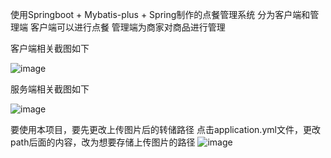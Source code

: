 使用Springboot + Mybatis-plus + Spring制作的点餐管理系统
分为客户端和管理端
客户端可以进行点餐
管理端为商家对商品进行管理

客户端相关截图如下



![image](https://github.com/user-attachments/assets/283a5482-b71e-4bc9-802c-d529aa227351)


服务端相关截图如下





![image](https://github.com/user-attachments/assets/47255dc0-3649-4669-afb0-25566f570cb8)



要使用本项目，要先更改上传图片后的转储路径
点击application.yml文件，更改path后面的内容，改为想要存储上传图片的路径
![image](https://github.com/user-attachments/assets/9c0cacb2-03e8-403e-b4f4-a1d950cf9ed4)
